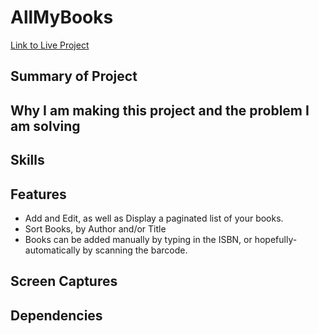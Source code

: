 # AllMyBooks

[Link to Live Project]()

## Summary of Project 


## Why I am making this project and the problem I am solving

## Skills

## Features

* Add and Edit, as well as Display a paginated list of your books.
* Sort Books, by Author and/or Title
* Books can be added manually by typing in the ISBN, or hopefully-automatically by scanning the barcode.

## Screen Captures

## Dependencies
